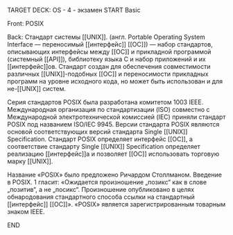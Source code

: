 TARGET DECK: OS - 4 - экзамен
START
Basic

Front: POSIX  

Back: Стандарт системы [[UNIX]]. (англ. Portable Operating System Interface — переносимый [[интерфейс]] [[ОС]]) — набор стандартов, описывающих интерфейсы между [[ОС]] и прикладной программой (системный [[API]]), библиотеку языка C и набор приложений и их [[интерфейс]]ов. Стандарт создан для обеспечения совместимости различных [[UNIX]]-подобных [[ОС]] и переносимости прикладных программ на уровне исходного кода, но может быть использован и для не-[[UNIX]] систем.



Серия стандартов POSIX была разработана комитетом 1003 IEEE. Международная организация по стандартизации (ISO) совместно c Международной электротехнической комиссией (IEC) приняли стандарт POSIX под названием ISO/IEC 9945. Версии стандарта POSIX являются основой соответствующих версий стандарта Single [[UNIX]] Specification. Стандарт POSIX определяет интерфейс [[ОС]], а соответствие стандарту Single [[UNIX]] Specification определяет реализацию [[интерфейс]]а и позволяет [[ОС]] использовать торговую марку [[UNIX]].

Название «POSIX» было предложено Ричардом Столлманом. Введение в POSIX.
1 гласит: «Ожидается произношение „позикс“ как в слове „позитив“, а не „посикс“. 
Произношение опубликовано в целях обнародования стандартного способа ссылки на стандартный [[интерфейс]] [[ОС]]». «POSIX» является зарегистрированным товарным знаком IEEE.
<!--ID: 1663488761169-->
END 